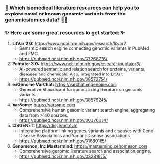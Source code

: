 ### 🤔 Which biomedical literature resources can help you to explore novel or known genomic variants from the genomics/omics data? 🧬🧬

### ✨ Here are some great resources to get started: ✨
1. **LitVar 2.0:** https://www.ncbi.nlm.nih.gov/research/litvar2  
    - Semantic search engine connecting genomic variants in PubMed and PMC.
    - https://pubmed.ncbi.nlm.nih.gov/37268776/
2. **Pubtator 3.0:** https://www.ncbi.nlm.nih.gov/research/pubtator3/ 
    - AI-powered semantic and relation search for proteins, variants, diseases and chemicals. Also, integrated into LitVar.
    - https://pubmed.ncbi.nlm.nih.gov/38572754/ 
3. **enGenome VarChat:** https://varchat.engenome.com  
    - Generative AI assistant for summarizing literature on genomic variants.
    - https://pubmed.ncbi.nlm.nih.gov/38579245/ 
4. **VarSome:** https://varsome.com  
    - Comprehensive human genomic variant search engine, aggregating data from >140 sources.
    - https://pubmed.ncbi.nlm.nih.gov/30376034/
5. **DISGENET:** https://disgenet.com 
    - Integrative platform linking genes, variants and diseases with Gene-Disease Associations and Variant-Disease associations. 
    - https://pubmed.ncbi.nlm.nih.gov/31680165/
6. **Genomenon, Inc Mastermind:** https://mastermind.genomenon.com 
    - Comprehensive genomic literature search and association engine. 
    - https://pubmed.ncbi.nlm.nih.gov/33281875/ 
